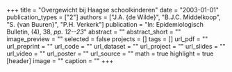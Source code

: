 +++
title = "Overgewicht bij Haagse schoolkinderen"
date = "2003-01-01"
publication_types = ["2"]
authors = ["J.A. {de Wilde}", "B.J.C. Middelkoop", "S. {van Buuren}", "P.H. Verkerk"]
publication = "In: Epidemiologisch Bulletin, (4), 38, _pp. 12--23_"
abstract = ""
abstract_short = ""
image_preview = ""
selected = false
projects = []
tags = []
url_pdf = ""
url_preprint = ""
url_code = ""
url_dataset = ""
url_project = ""
url_slides = ""
url_video = ""
url_poster = ""
url_source = ""
math = true
highlight = true
[header]
image = ""
caption = ""
+++
